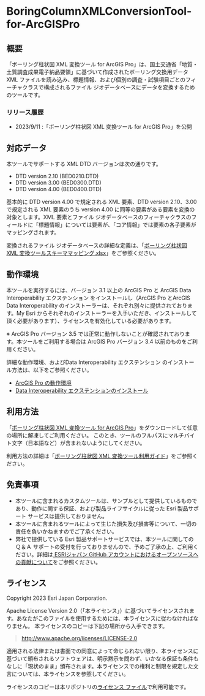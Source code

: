 # BoringColumnXMLConversionTool-for-ArcGISPro
## 概要
「ボーリング柱状図 XML 変換ツール for ArcGIS Pro」は、国土交通省「地質・土質調査成果電子納品要領」に基づいて作成されたボーリング交換用データ XML ファイルを読み込み、標題情報、および個別の調査・試験項目ごとのフィーチャクラスで構成されるファイル ジオデータベースにデータを変換するためのツールです。 
### リリース履歴
* 2023/9/11 :「ボーリング柱状図 XML 変換ツール for ArcGIS Pro」を公開

## 対応データ
本ツールでサポートする XML DTD バージョンは次の通りです。  
* DTD version 2.10 (BED0210.DTD) 
* DTD version 3.00 (BED0300.DTD) 
* DTD version 4.00 (BED0400.DTD)

基本的に DTD version 4.00 で規定される XML 要素、DTD version 2.10、3.00 で規定される XML 要素のうち version 4.00 に同等の要素がある要素を変換の対象とします。XML 要素とファイル ジオデータベースのフィーチャクラスのフィールドに「標題情報」については要素が、「コア情報」では要素の各子要素がマッピングされます。 

変換されるファイル ジオデータベースの詳細な定義は、「[ボーリング柱状図 XML 変換ツールスキーママッピング.xlsx](https://github.com/EsriJapan/BoringColumnXMLConversionTool-for-ArcGISPro/blob/main/Docs/%E3%83%9C%E3%83%BC%E3%83%AA%E3%83%B3%E3%82%B0%E6%9F%B1%E7%8A%B6%E5%9B%B3XML%E5%A4%89%E6%8F%9B%E3%83%84%E3%83%BC%E3%83%AB%E3%82%B9%E3%82%AD%E3%83%BC%E3%83%9E%E3%83%9E%E3%83%83%E3%83%94%E3%83%B3%E3%82%B0.xlsx)」をご参照ください。 
 

## 動作環境 
本ツールを実行するには、バージョン 3.1 以上の ArcGIS Pro と ArcGIS Data Interoperability エクステンション をインストールし（ArcGIS Pro とArcGIS Data Interoperability のインストーラーは、それぞれ別々に提供されております。My Esri からそれぞれのインストーラーを入手いただき、インストールして頂く必要があります）、ライセンスを有効化している必要があります。 

※ ArcGIS Pro バージョン 3.5 では正常に動作しないことが確認されております。本ツールをご利用する場合は ArcGIS Pro バージョン 3.4 以前のものをご利用ください。 

詳細な動作環境、およびData Interoperability エクステンション のインストール方法は、以下をご参照ください。
* [ArcGIS Pro の動作環境](https://www.esrij.com/products/arcgis-pro/spec/)
* [Data Interoperability エクステンションのインストール](https://pro.arcgis.com/ja/pro-app/latest/help/data/data-interoperability/install-the-data-interoperability-extension.htm)

## 利用方法
「[ボーリング柱状図 XML 変換ツール for ArcGIS Pro](https://github.com/EsriJapan/BoringColumnXMLConversionTool-for-ArcGISPro/releases/download/v1.0.0/boringColumnXmlConersionArcGISPro.zip)」をダウンロードして任意の場所に解凍してご利用ください。
このとき、ツールのフルパスにマルチバイト文字（日本語など）が含まれないようにしてください。

利用方法の詳細は「[ボーリング柱状図 XML 変換ツール利用ガイド](https://github.com/EsriJapan/BoringColumnXMLConversionTool-for-ArcGISPro/blob/main/Docs/%E3%83%9C%E3%83%BC%E3%83%AA%E3%83%B3%E3%82%B0%E6%9F%B1%E7%8A%B6%E5%9B%B3%20XML%20%E5%A4%89%E6%8F%9B%E3%83%84%E3%83%BC%E3%83%AB%20for%20ArcGIS%20Pro%20%E5%88%A9%E7%94%A8%E3%82%AC%E3%82%A4%E3%83%89%20.pdf)」をご参照ください。 

## 免責事項
* 本ツールに含まれるカスタムツールは、サンプルとして提供しているものであり、動作に関する保証、および製品ライフサイクルに従った Esri 製品サポート サービスは提供しておりません。
* 本ツールに含まれるツールによって生じた損失及び損害等について、一切の責任を負いかねますのでご了承ください。
* 弊社で提供している Esri 製品サポートサービスでは、本ツールに関しての Ｑ＆Ａ サポートの受付を行っておりませんので、予めご了承の上、ご利用ください。詳細は[
ESRIジャパン GitHub アカウントにおけるオープンソースへの貢献について](https://github.com/EsriJapan/contributing)をご参照ください。

## ライセンス
Copyright 2023 Esri Japan Corporation.

Apache License Version 2.0（「本ライセンス」）に基づいてライセンスされます。あなたがこのファイルを使用するためには、本ライセンスに従わなければなりません。
本ライセンスのコピーは下記の場所から入手できます。

> http://www.apache.org/licenses/LICENSE-2.0

適用される法律または書面での同意によって命じられない限り、本ライセンスに基づいて頒布されるソフトウェアは、明示黙示を問わず、いかなる保証も条件もなしに「現状のまま」頒布されます。本ライセンスでの権利と制限を規定した文言については、本ライセンスを参照してください。

ライセンスのコピーは本リポジトリの[ライセンス ファイル](./LICENSE)で利用可能です。
